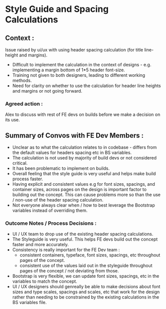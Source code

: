 # Style Guide and Spacing Calculations

## Context :
Issue raised by ui/ux with using header spacing calculation (for title line-height and margins).

- Difficult to implement the calculation in the context of designs - e.g. implementing a margin bottom of 1*5 header font-size.
- Training not given to both designers, leading to different working methods.
- Need for clarity on whether to use the calculation for header line heights and margins or not going forward.

### Agreed action :
Alex to discuss with rest of FE devs on builds before we make a decision on its use.

## Summary of Convos with FE Dev Members :
- Unclear as to what the calculation relates to in codebase - differs from the default values for headers spacing etc in BS variables.
- The calculation is not used by majority of build devs or not considered critical.
- It has been problematic to implement on builds.
- Overall feeling that the style guide is very useful and helps make build process faster.
- Having explicit and consistent values e.g for font sizes, spacings, and container sizes, across pages on the design is important factor to building out the concept. This can cause problems more so than the use / non-use of the header spacing calculation.
- Not everyone always clear when / how to best leverage the Bootstrap variables instead of overriding them.


### Outcome Notes / Process Decisions :
- UI / UX team to drop use of the existing header spacing calculations.
- The Styleguide is very useful. This helps FE devs build out the concept faster and more accurately.
- Consistency is really important for the FE Dev team  :
  - consistent containers, typeface, font sizes, spacings, etc throughout pages of the concept.
  - consistent use of the values laid out in the styleguide throughout pages of the concept / not deviating from those.
- Bootstrap is very flexible, we can update font sizes, spacings, etc in the variables to match the concept.
- UI / UX designers should genreally be able to make decisions about font sizes and type scales, spacings and scales, etc that work for the design rather than needing to be constrained by the existing calculations in the BS variables file.